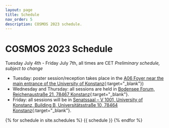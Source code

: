 ```yaml
---
layout: page
title: Schedule
nav_order: 5
description: COSMOS 2023 schedule.
---
```


# COSMOS 2023 Schedule
Tuesday July 4th - Friday July 7th, all times are CET
*Preliminary schedule, subject to change*


- Tuesday: poster session/reception takes place in the [A06 Foyer near the main entrance of the University of Konstanz](https://www.uni-konstanz.de/en/university/about-the-university-of-konstanz/travel-and-campus-map/){:target="_blank"})
- Wednesday and Thursday: all sessions are held in [Bodensee Forum, Reichenaustraße 21, 78467 Konstanz](https://goo.gl/maps/g6SKWBJgQB63P3C97){:target="_blank"}. 
- Friday: all sessions will be in [Senatssaal – V 1001, University of Konstanz, Building B, Universitätsstraße 10, 78464 Konstanz](https://goo.gl/maps/SBiC3WTC9KpPb3cg7){:target="_blank"}. 

<!-- [Add the schedule via this Google calendar link](https://calendar.google.com/calendar/u/4?cid=Y29zbW9zLmtvbnN0YW56QGdtYWlsLmNvbQ){:target="_blank"}

 -->
{% for schedule in site.schedules %}
{{ schedule }}
{% endfor %}

